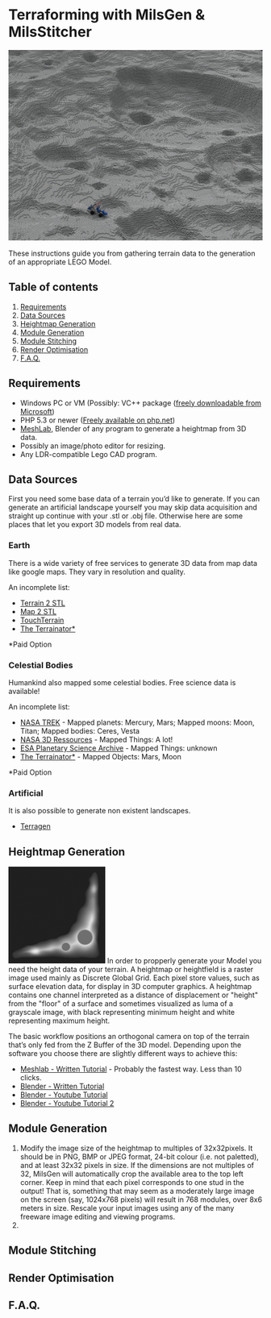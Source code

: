 # Terraforming with MilsGen & MilsStitcher

![Intro Image](https://github.com/Unitron-Galactic/Tools-Workflows/blob/master/Terraforming%201/images/Terraforming_Preview.jpg)

These instructions guide you from gathering terrain data to the generation of an appropriate LEGO Model.

## Table of contents

1. [Requirements](#requirements)
2. [Data Sources](#data-sources)
3. [Heightmap Generation](#heightmap-generation)
4. [Module Generation](#module-generation)
5. [Module Stitching](#module-stitching)
6. [Render Optimisation](#render-optimisation)
7. [F.A.Q.](#faq)

## Requirements <a name=„requirements“></a>

* Windows PC or VM (Possibly: VC++ package ([freely downloadable from Microsoft](http://www.microsoft.com/en-us/download/details.aspx?id=5555))
* PHP 5.3 or newer ([Freely available on php.net](https://windows.php.net/download/))
* [MeshLab](http://www.meshlab.net/), Blender of any program to generate a heightmap from 3D data.
* Possibly an image/photo editor for resizing.
* Any LDR-compatible Lego CAD program.

## Data Sources <a name=„datasources“></a>

First you need some base data of a terrain you’d like to generate. If you can generate an artificial landscape yourself you may skip data acquisition and straight up continue with your .stl or .obj file.
Otherwise here are some places that let you export 3D models from real data.

### Earth

There is a wide variety of free services to generate 3D data from map data like google maps. They vary in resolution and quality.

An incomplete list:

* [Terrain 2 STL](http://jthatch.com/Terrain2STL/)
* [Map 2 STL](https://map2stl.com/)
* [TouchTerrain](https://touchterrain.geol.iastate.edu/)
* [The Terrainator*](https://terrainator.com/)

*Paid Option

### Celestial Bodies

Humankind also mapped some celestial bodies. Free science data is available!

An incomplete list:

* [NASA TREK](https://trek.nasa.gov/) - Mapped planets: Mercury, Mars; Mapped moons: Moon, Titan; Mapped bodies: Ceres, Vesta
* [NASA 3D Ressources](https://nasa3d.arc.nasa.gov/models) - Mapped Things: A lot!
* [ESA Planetary Science Archive](https://archives.esac.esa.int/psa/#!Home%20View) - Mapped Things: unknown
* [The Terrainator*](https://terrainator.com/) - Mapped Objects: Mars, Moon

*Paid Option

### Artificial

It is also possible to generate non existent landscapes.

* [Terragen](https://planetside.co.uk/)

## Heightmap Generation <a name=„heightmap“/>

![Sample Heightmap generated from the iconic Moon Baseplate](https://github.com/Unitron-Galactic/Blueprints/blob/master/Terrain/Tiles/Moon_Baseplate/depthmaps/Baseplate_1_192.png) In order to propperly generate your Model you need the height data of your terrain. A heightmap or heightfield is a raster image used mainly as Discrete Global Grid. Each pixel store values, such as surface elevation data, for display in 3D computer graphics. A heightmap contains one channel interpreted as a distance of displacement or "height" from the "floor" of a surface and sometimes visualized as luma of a grayscale image, with black representing minimum height and white representing maximum height.

The basic workflow positions an orthogonal camera on top of the terrain that’s only fed from the Z Buffer of the 3D model.
Depending upon the software you choose there are slightly different ways to achieve this:

* [Meshlab - Written Tutorial](https://community.glowforge.com/t/tutorial-creating-a-depth-map-from-a-3d-model-for-3d-engraving/6659) - Probably the fastest way. Less than 10 clicks.
* [Blender - Written Tutorial](https://www.sjg.io/post/75382046691/creating-bump-maps-for-texture-engraving-from-stl)
* [Blender - Youtube Tutorial](https://www.youtube.com/watch?v=dUEPieo26nk)
* [Blender - Youtube Tutorial 2](https://www.youtube.com/watch?v=AtkU2aaaCfU)




## Module Generation <a name=„milsgen“></a>

1. Modify the image size of the heightmap to multiples of 32x32pixels. It should be in PNG, BMP or JPEG format, 24-bit colour (i.e. not paletted), and at least 32x32 pixels in size. If the dimensions are not multiples of 32, MilsGen will automatically crop the available area to the top left corner. 
Keep in mind that each pixel corresponds to one stud in the output! That is, something that may seem as a moderately large image on the screen (say, 1024x768 pixels) will result in 768 modules, over 8x6 meters in size. Rescale your input images using any of the many freeware image editing and viewing programs.
2. 

## Module Stitching <a name=„milsstitcher“></a>

## Render Optimisation <a name=„optimisation“></a>

## F.A.Q. <a name=„faq“/>




